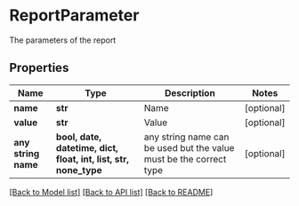 # ReportParameter

The parameters of the report

## Properties
Name | Type | Description | Notes
------------ | ------------- | ------------- | -------------
**name** | **str** | Name | [optional] 
**value** | **str** | Value | [optional] 
**any string name** | **bool, date, datetime, dict, float, int, list, str, none_type** | any string name can be used but the value must be the correct type | [optional]

[[Back to Model list]](../README.md#documentation-for-models) [[Back to API list]](../README.md#documentation-for-api-endpoints) [[Back to README]](../README.md)


